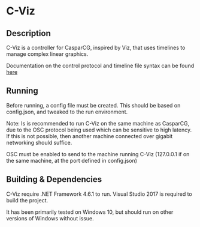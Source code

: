 # C-Viz

## Description
C-Viz is a controller for CasparCG, inspired by Viz, that uses timelines to manage complex linear graphics.

Documentation on the control protocol and timeline file syntax can be found [here](docs)

## Running
Before running, a config file must be created. This should be based on config.json, and tweaked to the run environment.

Note: Is is recommended to run C-Viz on the same machine as CasparCG, due to the OSC protocol being used which can be sensitive to high latency. If this is not possible, then another machine connected over gigabit networking should suffice.

OSC must be enabled to send to the machine running C-Viz (127.0.0.1 if on the same machine, at the port defined in config.json)

## Building & Dependencies
C-Viz require .NET Framework 4.6.1 to run. Visual Studio 2017 is required to build the project.

It has been primarily tested on Windows 10, but should run on other versions of Windows without issue.
